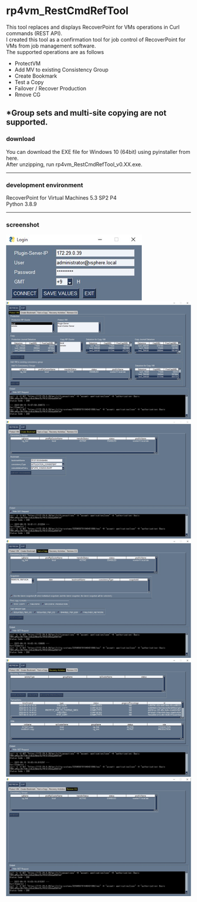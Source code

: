 # rp4vm_RestCmdRefTool

This tool replaces and displays RecoverPoint for VMs operations in Curl commands (REST API).  
I created this tool as a confirmation tool for job control of RecoverPoint for VMs from job management software.  
The supported operations are as follows
 - ProtectVM
 - Add MV to existing Consistency Group
 - Create Bookmark
 - Test a Copy
 - Failover / Recover Production
 - Rmove CG

*Group sets and multi-site copying are not supported.
---
### download
You can download the EXE file for Windows 10 (64bit) using pyinstaller from here.  
After unzipping, run rp4vm_RestCmdRefTool_v0.XX.exe.

---
### development environment
RecoverPoint for Virtual Machines 5.3 SP2 P4  
Python 3.8.9  

---
### screenshot ###
![login](image/screen0.jpg)    
![screen1](image/screen01.jpg)    
![screen2](image/screen02.jpg)    
![screen3](image/screen03.jpg)    
![screen4](image/screen04.jpg)    
![screen5](image/screen05.jpg)    
